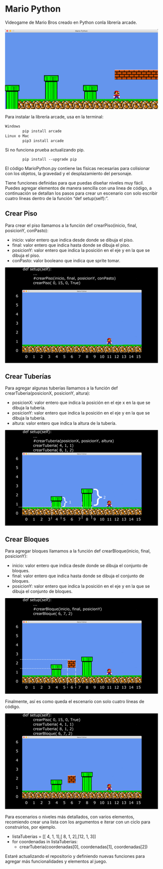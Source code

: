 # Mario Python

Videogame de Mario Bros creado en Python conla  librería arcade.

![](https://github.com/MarioLeguizamo/MarioPython-ArcadeLibrary/blob/master/assets/Images/ImageMarioPython.png)

Para instalar la librería arcade, usa en la terminal:

    Windows
            pip install arcade 
    Linux o Mac
            pip3 install arcade

Si no funciona prueba actualizando pip.

            pip install --upgrade pip

El código MarioPython.py contiene las físicas necesarias para colisionar con los objetos, la gravedad y el desplazamiento del personaje.

Tiene funciones definidas para que puedas diseñar niveles muy fácil. Puedes agregar elementos de manera sencilla con una linea de código, a continuación se detallan los pasos para crear un escenario con solo escribir cuatro líneas dentro de la función “def setup(self):”.

## Crear Piso

Para crear el piso llamamos a la función def crearPiso(inicio, final, posicionY, conPasto):

- inicio: valor entero que indica desde donde se dibuja el piso.
- final: valor entero que indica hasta donde se dibuja el piso.
- posicionY: valor entero que indica la posición en el eje y en la que se dibuja el piso.
- conPasto: valor booleano que indica que sprite tomar.

![](https://github.com/MarioLeguizamo/MarioPython-ArcadeLibrary/blob/master/assets/Images/marioTutorial0.png)


## Crear Tuberías

Para agregar algunas tuberías llamamos a la función def crearTuberia(posicionX, posicionY, altura):

- posicionX: valor entero que indica la posición en el eje x en la que se dibuja la tubería.
- posicionY: valor entero que indica la posición en el eje y en la que se dibuja la tubería.
- altura: valor entero que indica la altura de la tubería.

![](https://github.com/MarioLeguizamo/MarioPython-ArcadeLibrary/blob/master/assets/Images/marioTutorial1.png)


## Crear Bloques

Para agregar bloques llamamos a la función def crearBloque(inicio, final, posicionY):

- inicio: valor entero que indica desde donde se dibuja el conjunto de bloques.
- final: valor entero que indica hasta donde se dibuja el conjunto de bloques.
- posicionY: valor entero que indica la posición en el eje y en la que se dibuja el conjunto de bloques.

![](https://github.com/MarioLeguizamo/MarioPython-ArcadeLibrary/blob/master/assets/Images/marioTutorial2.png)


Finalmente, así es como queda el escenario con solo cuatro líneas de código.

![](https://github.com/MarioLeguizamo/MarioPython-ArcadeLibrary/blob/master/assets/Images/marioTutorial3.png)

Para escenarios o niveles más detallados, con varios elementos, recomiendo crear una lista con los argumentos e iterar con un ciclo para construirlos, por ejemplo.

- listaTuberias = [[ 4, 1, 1],[ 8, 1, 2],[12, 1, 3]]
- for coordenadas in listaTuberias:
  - crearTuberia(coordenadas[0], coordenadas[1], coordenadas[2])

Estaré actualizando el repositorio y definiendo nuevas funciones para agregar más funcionalidades y elementos al juego.
